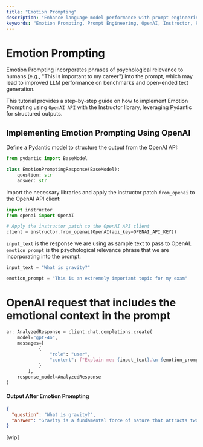```yaml
---
title: "Emotion Prompting"
description: "Enhance language model performance with prompt engineering technique by incorporating emotional context."
keywords: "Emotion Prompting, Prompt Engineering, OpenAI, Instructor, Pydantic, Large Language Models"
---
```


# Emotion Prompting

Emotion Prompting incorporates phrases of psychological relevance to humans (e.g., "This is important to my career") into the prompt, which may lead to improved LLM performance on benchmarks and open-ended text generation.

This tutorial provides a step-by-step guide on how to implement Emotion Prompting using `OpenAI API` with the Instructor library, leveraging Pydantic for structured outputs.

## Implementing Emotion Prompting Using OpenAI

Define a Pydantic model to structure the output from the OpenAI API:

```python
from pydantic import BaseModel

class EmotionPromptingResponse(BaseModel):
    question: str
    answer: str
```

Import the necessary libraries and apply the instructor patch `from_openai` to the OpenAI API client:

```python
import instructor
from openai import OpenAI

# Apply the instructor patch to the OpenAI API client
client = instructor.from_openai(OpenAI(api_key=OPENAI_API_KEY))
```

`input_text` is the response we are using as sample text to pass to OpenAI. `emotion_prompt` is the psychological relevance phrase that we are incorporating into the prompt:
```python
input_text = "What is gravity?"

emotion_prompt = "This is an extremely important topic for my exam"
```

# OpenAI request that includes the emotional context in the prompt
```python
ar: AnalyzedResponse = client.chat.completions.create(
    model="gpt-4o",
    messages=[
            {
                "role": "user",
                "content": f"Explain me: {input_text}.\n {emotion_prompt}"
            }
        ],
    response_model=AnalyzedResponse
)
```

#### Output After Emotion Prompting
```json
{
  "question": "What is gravity?",
  "answer": "Gravity is a fundamental force of nature that attracts two bodies towards each other. It is the reason why objects fall to the ground when dropped and why planets orbit around stars. This force is described by Isaac Newton's law of universal gravitation, which states that every mass attracts every other mass in the universe with a force that is directly proportional to the product of their masses and inversely proportional to the square of the distance between their centers. Albert Einstein's theory of general relativity later provided a more comprehensive description, explaining gravity as the curvature of spacetime caused by mass and energy. In essence, gravity is what gives weight to physical objects and causes the Earth's oceans to have tides."
}
```

[wip]
